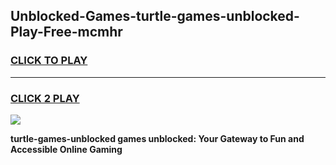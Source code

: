 
## Unblocked-Games-turtle-games-unblocked-Play-Free-mcmhr
<h3>
<a href="https://premium76.site?title=turtle-games-unblocked&ref=22A">CLICK TO PLAY</a></h3>
<hr>

<h3>
<a href="https://premium76.site?title=turtle-games-unblocked&ref=22A">CLICK 2 PLAY</a>
  
</h3>

<a href="https://premium76.site?title=turtle-games-unblocked&ref=22A"><img src="https://clearcache.store/games.png"></a>


**turtle-games-unblocked games unblocked: Your Gateway to Fun and Accessible Online Gaming**
